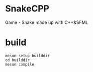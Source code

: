 # SnakeCPP
Game - Snake made up with C++&amp;SFML

# build
```
meson setup builddir
cd builddir
meson compile
```
